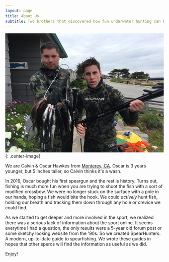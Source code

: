 ```yaml
---
layout: page
title: About Us
subtitle: Two brothers that discovered how fun underwater hunting can be
---
```



![Calvin and Oscar Hawkes spearfishing in Monterey](img/two_brothers_v2.jpg){: .center-image}

We are Calvin & Oscar Hawkes from [Monterey, CA](https://goo.gl/maps/Hh4mug5jk4S2). Oscar is 3 years younger, but 5 inches taller, so Calvin thinks it's a wash.

In 2016, Oscar bought his first speargun and the rest is history. Turns out, fishing is much more fun when you are trying to shoot the fish with a sort of modified crossbow. We were no longer stuck on the surface with a pole in our hands, hoping a fish would bite the hook. We could _actively_ hunt fish, holding our breath and tracking them down through any hole or crevice we could find.

As we started to get deeper and more involved in the sport, we realized there was a serious lack of information about the sport online. It seems everytime I had a question, the only results were a 5-year old forum post or some sketchy looking website from the '90s. So we created SpearHunters. A modern, up-to-date guide to spearfishing. We wrote these guides in hopes that other speros will find the information as useful as we did.

Enjoy!


